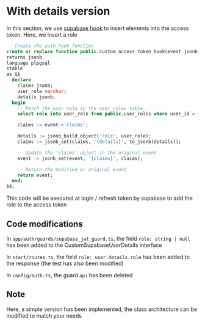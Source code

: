# With details version

In this section, we use [supabase hook](https://supabase.com/docs/guides/auth/auth-hooks) to insert elements into the access token. Here, we insert a role

```sql
-- Create the auth hook function
create or replace function public.custom_access_token_hook(event jsonb)
returns jsonb
language plpgsql
stable
as $$
  declare
    claims jsonb;
    user_role varchar;
    details jsonb;
  begin
    -- Fetch the user role in the user_roles table
    select role into user_role from public.user_roles where user_id = (event->>'user_id')::uuid;

    claims := event->'claims';

    details := jsonb_build_object('role', user_role);
    claims := jsonb_set(claims, '{details}', to_jsonb(details));

    -- Update the 'claims' object in the original event
    event := jsonb_set(event, '{claims}', claims);

    -- Return the modified or original event
    return event;
  end;
$$;
```

This code will be executed at login / refresh token by supabase to add the role to the access token

## Code modifications

In `app/auth/guards/supabase_jwt_guard.ts`, the field `role: string | null` has been added to the CustomSupabaseUserDetails interface

In `start/routes.ts`, the field `role: user.details.role` has been added to the response (the test has also been modified)

In `config/auth.ts`, the guard `api` has been deleted

## Note

Here, a simple version has been implemented, the class architecture can be modified to match your needs

